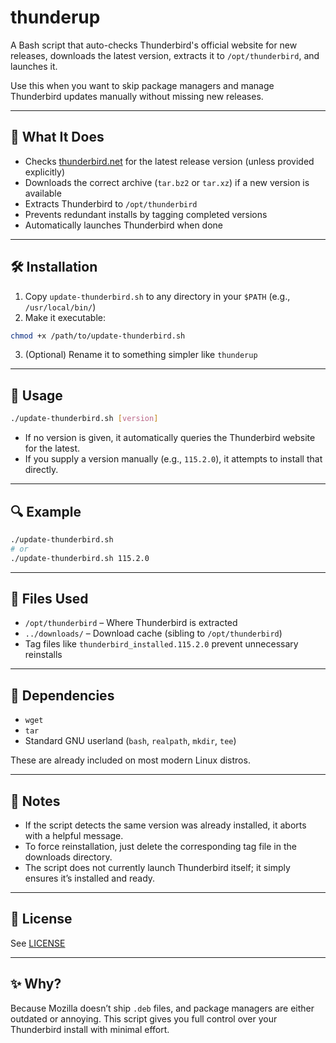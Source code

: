 # thunderup

A Bash script that auto-checks Thunderbird's official website for new releases, downloads the latest version, extracts it to `/opt/thunderbird`, and launches it.

Use this when you want to skip package managers and manage Thunderbird updates manually without missing new releases.

---

## 📁 What It Does

- Checks [thunderbird.net](https://www.thunderbird.net/) for the latest release version (unless provided explicitly)
- Downloads the correct archive (`tar.bz2` or `tar.xz`) if a new version is available
- Extracts Thunderbird to `/opt/thunderbird`
- Prevents redundant installs by tagging completed versions
- Automatically launches Thunderbird when done

---

## 🛠 Installation

1. Copy `update-thunderbird.sh` to any directory in your `$PATH` (e.g., `/usr/local/bin/`)
2. Make it executable:

```bash
chmod +x /path/to/update-thunderbird.sh
```

3. (Optional) Rename it to something simpler like `thunderup`

---

## 🔧 Usage

```bash
./update-thunderbird.sh [version]
```

- If no version is given, it automatically queries the Thunderbird website for the latest.
- If you supply a version manually (e.g., `115.2.0`), it attempts to install that directly.

---

## 🔍 Example

```bash
./update-thunderbird.sh
# or
./update-thunderbird.sh 115.2.0
```

---

## 📂 Files Used

- `/opt/thunderbird` – Where Thunderbird is extracted
- `../downloads/` – Download cache (sibling to `/opt/thunderbird`)
- Tag files like `thunderbird_installed.115.2.0` prevent unnecessary reinstalls

---

## 🚫 Dependencies

- `wget`
- `tar`
- Standard GNU userland (`bash`, `realpath`, `mkdir`, `tee`)

These are already included on most modern Linux distros.

---

## 🚧 Notes

- If the script detects the same version was already installed, it aborts with a helpful message.
- To force reinstallation, just delete the corresponding tag file in the downloads directory.
- The script does not currently launch Thunderbird itself; it simply ensures it’s installed and ready.

---

## 📜 License

See [LICENSE](./LICENSE)

---

## ✨ Why?

Because Mozilla doesn’t ship `.deb` files, and package managers are either outdated or annoying. This script gives you full control over your Thunderbird install with minimal effort.

